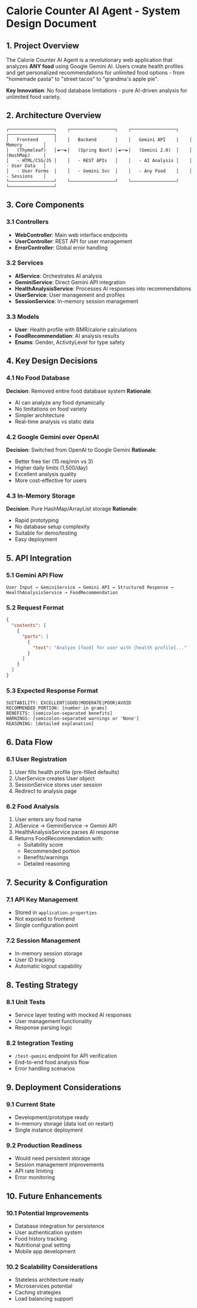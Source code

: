 # Calorie Counter AI Agent - System Design Document

## 1. Project Overview

The Calorie Counter AI Agent is a revolutionary web application that analyzes **ANY food** using Google Gemini AI. Users create health profiles and get personalized recommendations for unlimited food options - from "homemade pasta" to "street tacos" to "grandma's apple pie".

**Key Innovation**: No food database limitations - pure AI-driven analysis for unlimited food variety.

## 2. Architecture Overview

```
┌─────────────────┐    ┌─────────────────┐    ┌─────────────────┐    ┌─────────────────┐
│   Frontend      │    │   Backend       │    │   Gemini API    │    │   Memory        │
│   (Thymeleaf)   │◄──►│   (Spring Boot) │◄──►│   (Gemini 2.0)  │    │   (HashMap)     │
│   - HTML/CSS/JS │    │   - REST APIs   │    │   - AI Analysis │    │   - User Data   │
│   - User Forms  │    │   - Gemini Svc  │    │   - Any Food    │    │   - Sessions    │
└─────────────────┘    └─────────────────┘    └─────────────────┘    └─────────────────┘
```

## 3. Core Components

### 3.1 Controllers
- **WebController**: Main web interface endpoints
- **UserController**: REST API for user management
- **ErrorController**: Global error handling

### 3.2 Services
- **AIService**: Orchestrates AI analysis
- **GeminiService**: Direct Gemini API integration
- **HealthAnalysisService**: Processes AI responses into recommendations
- **UserService**: User management and profiles
- **SessionService**: In-memory session management

### 3.3 Models
- **User**: Health profile with BMR/calorie calculations
- **FoodRecommendation**: AI analysis results
- **Enums**: Gender, ActivityLevel for type safety

## 4. Key Design Decisions

### 4.1 No Food Database
**Decision**: Removed entire food database system
**Rationale**: 
- AI can analyze any food dynamically
- No limitations on food variety
- Simpler architecture
- Real-time analysis vs static data

### 4.2 Google Gemini over OpenAI
**Decision**: Switched from OpenAI to Google Gemini
**Rationale**:
- Better free tier (15 req/min vs 3)
- Higher daily limits (1,500/day)
- Excellent analysis quality
- More cost-effective for users

### 4.3 In-Memory Storage
**Decision**: Pure HashMap/ArrayList storage
**Rationale**:
- Rapid prototyping
- No database setup complexity
- Suitable for demo/testing
- Easy deployment

## 5. API Integration

### 5.1 Gemini API Flow
```
User Input → GeminiService → Gemini API → Structured Response → HealthAnalysisService → FoodRecommendation
```

### 5.2 Request Format
```json
{
  "contents": [
    {
      "parts": [
        {
          "text": "Analyze [food] for user with [health profile]..."
        }
      ]
    }
  ]
}
```

### 5.3 Expected Response Format
```
SUITABILITY: EXCELLENT|GOOD|MODERATE|POOR|AVOID
RECOMMENDED_PORTION: [number in grams]
BENEFITS: [semicolon-separated benefits]
WARNINGS: [semicolon-separated warnings or 'None']
REASONING: [detailed explanation]
```

## 6. Data Flow

### 6.1 User Registration
1. User fills health profile (pre-filled defaults)
2. UserService creates User object
3. SessionService stores user session
4. Redirect to analysis page

### 6.2 Food Analysis
1. User enters any food name
2. AIService → GeminiService → Gemini API
3. HealthAnalysisService parses AI response
4. Returns FoodRecommendation with:
   - Suitability score
   - Recommended portion
   - Benefits/warnings
   - Detailed reasoning

## 7. Security & Configuration

### 7.1 API Key Management
- Stored in `application.properties`
- Not exposed to frontend
- Single configuration point

### 7.2 Session Management
- In-memory session storage
- User ID tracking
- Automatic logout capability

## 8. Testing Strategy

### 8.1 Unit Tests
- Service layer testing with mocked AI responses
- User management functionality
- Response parsing logic

### 8.2 Integration Testing
- `/test-gemini` endpoint for API verification
- End-to-end food analysis flow
- Error handling scenarios

## 9. Deployment Considerations

### 9.1 Current State
- Development/prototype ready
- In-memory storage (data lost on restart)
- Single instance deployment

### 9.2 Production Readiness
- Would need persistent storage
- Session management improvements
- API rate limiting
- Error monitoring

## 10. Future Enhancements

### 10.1 Potential Improvements
- Database integration for persistence
- User authentication system
- Food history tracking
- Nutritional goal setting
- Mobile app development

### 10.2 Scalability Considerations
- Stateless architecture ready
- Microservices potential
- Caching strategies
- Load balancing support
